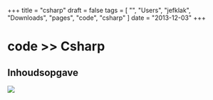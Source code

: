 +++
title = "csharp"
draft = false
tags = [
    "",
    "Users",
    "jefklak",
    "Downloads",
    "pages",
    "code",
    "csharp"
]
date = "2013-12-03"
+++
# code >> Csharp 

## Inhoudsopgave 

<img style='' src='/img/indexmenu>code/csharp|js navbar nocookie'>
